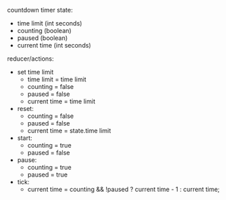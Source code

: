 countdown timer state:
 - time limit (int seconds)
 - counting (boolean)
 - paused (boolean)
 - current time (int seconds)

reducer/actions:
 - set time limit
   - time limit = time limit
   - counting = false
   - paused = false
   - current time = time limit
 - reset:
   - counting = false
   - paused = false
   - current time = state.time limit
 - start:
   - counting = true
   - paused = false
 - pause:
   - counting = true
   - paused = true
 - tick:
   - current time = counting && !paused ? current time - 1 : current time;